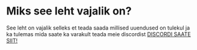 # Miks see leht vajalik on?


See leht on vajalik selleks et teada saada millised uuendused on tulekul ja ka tulemas mida saate ka varakult teada meie discordist [DISCORDI SAATE SIIT!](https://discord.gg/ar68BQE7NP)

